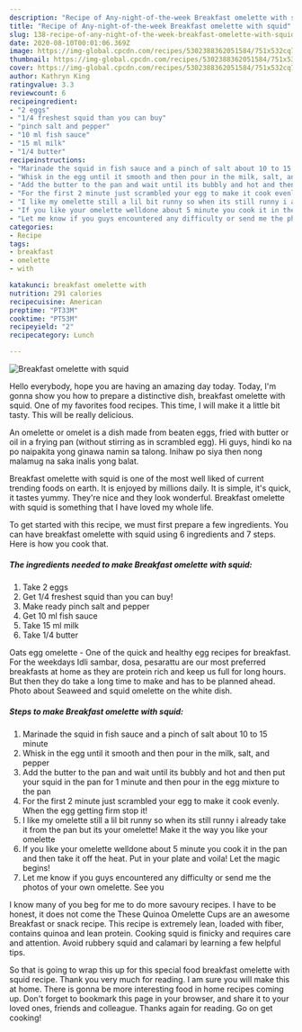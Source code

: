 ```yaml
---
description: "Recipe of Any-night-of-the-week Breakfast omelette with squid"
title: "Recipe of Any-night-of-the-week Breakfast omelette with squid"
slug: 138-recipe-of-any-night-of-the-week-breakfast-omelette-with-squid
date: 2020-08-10T00:01:06.369Z
image: https://img-global.cpcdn.com/recipes/5302388362051584/751x532cq70/breakfast-omelette-with-squid-recipe-main-photo.jpg
thumbnail: https://img-global.cpcdn.com/recipes/5302388362051584/751x532cq70/breakfast-omelette-with-squid-recipe-main-photo.jpg
cover: https://img-global.cpcdn.com/recipes/5302388362051584/751x532cq70/breakfast-omelette-with-squid-recipe-main-photo.jpg
author: Kathryn King
ratingvalue: 3.3
reviewcount: 6
recipeingredient:
- "2 eggs"
- "1/4 freshest squid than you can buy"
- "pinch salt and pepper"
- "10 ml fish sauce"
- "15 ml milk"
- "1/4 butter"
recipeinstructions:
- "Marinade the squid in fish sauce and a pinch of salt about 10 to 15 minute"
- "Whisk in the egg until it smooth and then pour in the milk, salt, and pepper"
- "Add the butter to the pan and wait until its bubbly and hot and then put your squid in the pan for 1 minute and then pour in the egg mixture to the pan"
- "For the first 2 minute just scrambled your egg to make it cook evenly. When the egg getting firm stop it!"
- "I like my omelette still a lil bit runny so when its still runny i already take it from the pan but its your omelette! Make it the way you like your omelette"
- "If you like your omelette welldone about 5 minute you cook it in the pan and then take it off the heat. Put in your plate and voila! Let the magic begins!"
- "Let me know if you guys encountered any difficulty or send me the photos of your own omelette. See you"
categories:
- Recipe
tags:
- breakfast
- omelette
- with

katakunci: breakfast omelette with 
nutrition: 291 calories
recipecuisine: American
preptime: "PT33M"
cooktime: "PT53M"
recipeyield: "2"
recipecategory: Lunch

---
```



![Breakfast omelette with squid](https://img-global.cpcdn.com/recipes/5302388362051584/751x532cq70/breakfast-omelette-with-squid-recipe-main-photo.jpg)

Hello everybody, hope you are having an amazing day today. Today, I'm gonna show you how to prepare a distinctive dish, breakfast omelette with squid. One of my favorites food recipes. This time, I will make it a little bit tasty. This will be really delicious.

An omelette or omelet is a dish made from beaten eggs, fried with butter or oil in a frying pan (without stirring as in scrambled egg). Hi guys, hindi ko na po naipakita yong ginawa namin sa talong. Inihaw po siya then nong malamug na saka inalis yong balat.

Breakfast omelette with squid is one of the most well liked of current trending foods on earth. It is enjoyed by millions daily. It is simple, it's quick, it tastes yummy. They're nice and they look wonderful. Breakfast omelette with squid is something that I have loved my whole life.


To get started with this recipe, we must first prepare a few ingredients. You can have breakfast omelette with squid using 6 ingredients and 7 steps. Here is how you cook that.

<!--inarticleads1-->

##### The ingredients needed to make Breakfast omelette with squid:

1. Take 2 eggs
1. Get 1/4 freshest squid than you can buy!
1. Make ready pinch salt and pepper
1. Get 10 ml fish sauce
1. Take 15 ml milk
1. Take 1/4 butter


Oats egg omelette - One of the quick and healthy egg recipes for breakfast. For the weekdays Idli sambar, dosa, pesarattu are our most preferred breakfasts at home as they are protein rich and keep us full for long hours. But then they do take a long time to make and has to be planned ahead. Photo about Seaweed and squid omelette on the white dish. 

<!--inarticleads2-->

##### Steps to make Breakfast omelette with squid:

1. Marinade the squid in fish sauce and a pinch of salt about 10 to 15 minute
1. Whisk in the egg until it smooth and then pour in the milk, salt, and pepper
1. Add the butter to the pan and wait until its bubbly and hot and then put your squid in the pan for 1 minute and then pour in the egg mixture to the pan
1. For the first 2 minute just scrambled your egg to make it cook evenly. When the egg getting firm stop it!
1. I like my omelette still a lil bit runny so when its still runny i already take it from the pan but its your omelette! Make it the way you like your omelette
1. If you like your omelette welldone about 5 minute you cook it in the pan and then take it off the heat. Put in your plate and voila! Let the magic begins!
1. Let me know if you guys encountered any difficulty or send me the photos of your own omelette. See you


I know many of you beg for me to do more savoury recipes. I have to be honest, it does not come the These Quinoa Omelette Cups are an awesome Breakfast or snack recipe. This recipe is extremely lean, loaded with fiber, contains quinoa and lean protein. Cooking squid is finicky and requires care and attention. Avoid rubbery squid and calamari by learning a few helpful tips. 

So that is going to wrap this up for this special food breakfast omelette with squid recipe. Thank you very much for reading. I am sure you will make this at home. There is gonna be more interesting food in home recipes coming up. Don't forget to bookmark this page in your browser, and share it to your loved ones, friends and colleague. Thanks again for reading. Go on get cooking!

